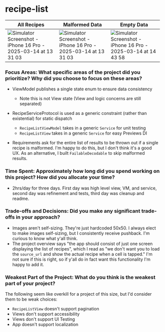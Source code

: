 # recipe-list
|**All Recipes**|**Malformed Data**|**Empty Data**|
|----|----|----|
|![Simulator Screenshot - iPhone 16 Pro - 2025-03-14 at 13 31 03](https://github.com/user-attachments/assets/88d910b7-c310-4e7f-af68-fbd3797a9495)|![Simulator Screenshot - iPhone 16 Pro - 2025-03-14 at 13 31 03](https://github.com/user-attachments/assets/01332049-6213-4a24-91d5-f4281c1f3b71)|![Simulator Screenshot - iPhone 16 Pro - 2025-03-14 at 14 43 58](https://github.com/user-attachments/assets/0b7ccf04-b0c8-4857-97de-b792f588e3cc)|

### Focus Areas: What specific areas of the project did you prioritize? Why did you choose to focus on these areas?
- ViewModel publishes a single state enum to ensure data consistency
  - Note this is not View state (View and logic concerns are still separated)

- RecipeServiceProtocol is used as a generic constraint (rather than existential) for static dispatch
  - `RecipeListViewModel` takes in a generic `Service` for unit testing
  - `RecipeListView` takes in a generic `Service` for easy Previews DI

- Requirements ask for the entire list of results to be thrown out if a single recipe is malformed. I'm happy to do this, but I don't think it's a good UX. As an alternative, I built `FailableDecodable` to skip malformed results.

### Time Spent: Approximately how long did you spend working on this project? How did you allocate your time?
- 2hrs/day for three days. First day was high level view, VM, and service, second day was refinement and tests, third day was cleanup and readme.

### Trade-offs and Decisions: Did you make any significant trade-offs in your approach?
- Images aren't self-sizing. They're just hardcoded 50x50. I always elect to make images self-sizing, but I consistently receive pushback. I'm curious to know what y'all think.
- The project overview says "the app should consist of just one screen displaying the list of recipes", which I read as "we don't want you to load the `source_url` and show the actual recipe when a cell is tapped." I'm not sure if this is right, so if y'all do in fact want this functionality I'm happy to add it.

### Weakest Part of the Project: What do you think is the weakest part of your project?
The following seem like overkill for a project of this size, but I'd consider them to be weak choices:
- `RecipeListView` doesn't support pagination
- Views don't support accessibility
- Views don't support UI Testing
- App doesn't support localization
